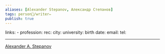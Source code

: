 ```yaml
---
aliases: [Alexander Stepanov, Александр Степанов]
tags: person👤/writer✏️
publish: true
---
```

links: -
profession: 
rec:
city:
university:
birth date:
email:
tel:

---

[Alexander A. Stepanov](https://www.goodreads.com/author/show/613836.Alexander_A_Stepanov)